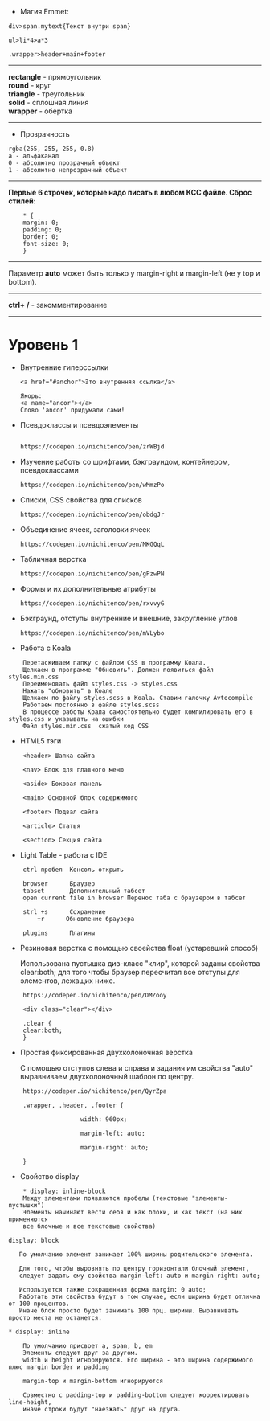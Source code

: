 * Магия Emmet:

```
div>span.mytext{Текст внутри span}

ul>li*4>a*3

.wrapper>header+main+footer
```
------------

**rectangle** - прямоугольник  
**round**     - круг  
**triangle**  - треугольник  
**solid**     - сплошная линия  
**wrapper**   - обертка

------------

* Прозрачность

```
rgba(255, 255, 255, 0.8)
a - альфаканал
0 - абсолютно прозрачный объект
1 - абсолютно непрозрачный объект
```

-----------------

**Первые 6 строчек, которые надо писать в любом КСС файле. Сброс стилей:**

```
    * {
    margin: 0;
    padding: 0;
    border: 0;
    font-size: 0;
    }

```

-------------

Параметр **auto** может быть только у margin-right и margin-left (не у top и bottom).

-------------

**ctrl+ /**   - закомментирование

------------

# Уровень 1

* Внутренние гиперссылки

    ```
    <a href="#anchor">Это внутренняя ссылка</a>

    Якорь:
    <a name="ancor"></a>
    Слово 'ancor' придумали сами!
    ```

* Псевдоклассы и псевдоэлементы

    ```

    https://codepen.io/nichitenco/pen/zrWBjd

    ```

* Изучение работы со шрифтами, бэкграундом, контейнером, псевдоклассами

    ```
    https://codepen.io/nichitenco/pen/wMmzPo
    ```

* Списки, CSS свойства для списков
    ```
    https://codepen.io/nichitenco/pen/obdgJr
    ```

* Объединение ячеек, заголовки ячеек 

    ```
    https://codepen.io/nichitenco/pen/MKGQqL
    ```

* Табличная верстка

    ```
    https://codepen.io/nichitenco/pen/gPzwPN
    ```


* Формы и их дополнительные атрибуты

    ```
    https://codepen.io/nichitenco/pen/rxvvyG
    ```

* Бэкграунд, отступы внутренние и внешние, закругление углов 

    ```
    https://codepen.io/nichitenco/pen/mVLybo
    ```

* Работа с Koala

```
    Перетаскиваем папку с файлом CSS в программу Коала.
    Щелкаем в программе "Обновить". Должен появиться файл styles.min.css
    Переименовать файл styles.css -> styles.css
    Нажать "обновить" в Коале
    Щелкаем по файлу styles.scss в Koala. Ставим галочку Avtocompile
    Работаем постоянно в файле styles.scss
    В процессе работы Коала самостоятельно будет компилировать его в styles.css и указывать на ошибки
    Файл styles.min.css  сжатый код CSS
```

* HTML5 тэги

```
    <header> Шапка сайта

    <nav> Блок для главного меню

    <aside> Боковая панель

    <main> Основной блок содержимого

    <footer> Подвал сайта

    <article> Статья

    <section> Секция сайта

```

* Light Table - работа с IDE

```
    ctrl пробел  Консоль открыть

    browser      Браузер
    tabset       Дополнительный табсет
    open current file in browser Перенос таба с браузером в табсет

    strl +s      Сохранение
        +r      Обновление браузера

    plugins      Плагины
```

* Резиновая верстка с помощью своейства float (устаревший способ)

    Использована пустышка див-класс "клир", которой заданы свойства clear:both;
    для того чтобы браузер пересчитал все отступы для элементов, лежащих ниже.

```
    https://codepen.io/nichitenco/pen/OMZooy
```

```
    <div class="clear"></div>

    .clear {
    clear:both;
    }

```

* Простая фиксированная двухколоночная верстка

    С помощью отступов слева и справа и задания им свойства "auto" выравниваем 
    двухколоночный шаблон по центру.

```
    https://codepen.io/nichitenco/pen/QyrZpa
```

```
    .wrapper, .header, .footer {

                    width: 960px;

                    margin-left: auto;

                    margin-right: auto;

    }
```
* Свойство display

```
    * display: inline-block  
    Между элементами появляются пробелы (текстовые "элементы-пустышки")
    Элементы начинают вести себя и как блоки, и как текст (на них применяются
    все блочные и все текстовые свойства)

 ```
 ```
 display: block

    По умолчанию элемент занимает 100% ширины родительского элемента.

    Для того, чтобы выровнять по центру горизонтали блочный элемент, 
    следует задать ему свойства margin-left: auto и margin-right: auto;

    Используется также сокращенная форма margin: 0 auto;
    Работать эти свойства будут в том случае, если ширина будет отлична от 100 процентов.
    Иначе блок просто будет занимать 100 прц. ширины. Выравнивать просто места не останется.
```
```
* display: inline

    По умолчанию присвоет a, span, b, em
    Элементы следуют друг за другом.
    width и height игнорируются. Его ширина - это ширина содержимого плюс margin border и padding

    margin-top и margin-bottom игнорируются

    Совместно с padding-top и padding-bottom следует корректировать line-height,
    иначе строки будут "наезжать" друг на друга.
```